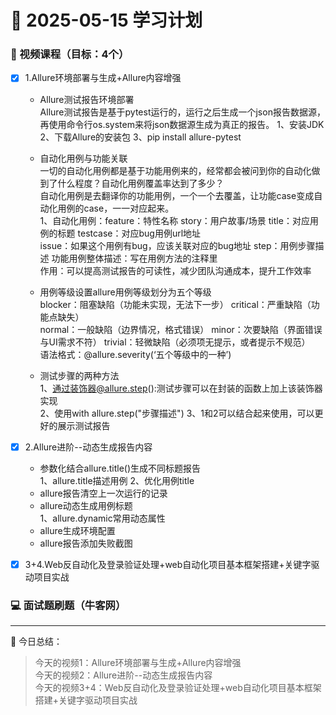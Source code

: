 # 📆 2025-05-15 学习计划

### 🎥 视频课程（目标：4个）

- [x] 1.Allure环境部署与生成+Allure内容增强
    * Allure测试报告环境部署<br/>
    Allure测试报告是基于pytest运行的，运行之后生成一个json报告数据源，再使用命令行os.system来将json数据源生成为真正的报告。
    1、安装JDK    2、下载Allure的安装包   3、pip install allure-pytest
    
    * 自动化用例与功能关联<br/>
    一切的自动化用例都是基于功能用例来的，经常都会被问到你的自动化做到了什么程度？自动化用例覆盖率达到了多少？<br/>
    自动化用例是去翻译你的功能用例，一个一个去覆盖，让功能case变成自动化用例的case，一一对应起来。<br/>
    1、自动化用例：feature：特性名称   story：用户故事/场景   title：对应用例的标题   testcase：对应bug用例url地址<br/>
    issue：如果这个用例有bug，应该关联对应的bug地址    step：用例步骤描述    功能用例整体描述：写在用例方法的注释里<br/>
    作用：可以提高测试报告的可读性，减少团队沟通成本，提升工作效率
    
    * 用例等级设置allure用例等级划分为五个等级<br/>
    blocker：阻塞缺陷（功能未实现，无法下一步）    critical：严重缺陷（功能点缺失）<br/>
    normal：一般缺陷（边界情况，格式错误）    minor：次要缺陷（界面错误与UI需求不符）   trivial：轻微缺陷（必须项无提示，或者提示不规范）<br/>
    语法格式：@allure.severity(‘五个等级中的一种’)
    
    * 测试步骤的两种方法<br/>
    1、通过装饰器@allure.step():测试步骤可以在封装的函数上加上该装饰器实现<br/>
    2、使用with allure.step("步骤描述")
    3、1和2可以结合起来使用，可以更好的展示测试报告
    
    
- [x] 2.Allure进阶--动态生成报告内容
    * 参数化结合allure.title()生成不同标题报告<br/>
    1、allure.title描述用例   2、优化用例title
    * allure报告清空上一次运行的记录
    * allure动态生成用例标题<br/>
    1、allure.dynamic常用动态属性
    * allure生成环境配置
    * allure报告添加失败截图
   
- [x] 3+4.Web反自动化及登录验证处理+web自动化项目基本框架搭建+关键字驱动项目实战
    


### 💻 面试题刷题（牛客网）



---

📝 今日总结：
> 今天的视频1：Allure环境部署与生成+Allure内容增强<br/>
  今天的视频2：Allure进阶--动态生成报告内容<br/>
  今天的视频3+4：Web反自动化及登录验证处理+web自动化项目基本框架搭建+关键字驱动项目实战
